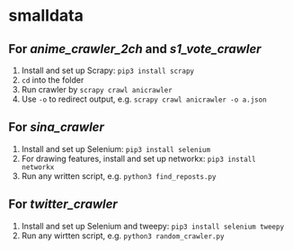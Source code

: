 # smalldata

## For *anime_crawler_2ch* and *s1_vote_crawler*
1. Install and set up Scrapy: `pip3 install scrapy`
2. `cd` into the folder
3. Run crawler by `scrapy crawl anicrawler`
4. Use `-o` to redirect output, e.g. `scrapy crawl anicrawler -o a.json`

## For *sina_crawler*
1. Install and set up Selenium: `pip3 install selenium`
2. For drawing features, install and set up networkx: `pip3 install networkx`
3. Run any written script, e.g. `python3 find_reposts.py`

## For *twitter_crawler*
1. Install and set up Selenium and tweepy: `pip3 install selenium tweepy`
2. Run any wirtten script, e.g. `python3 random_crawler.py`
